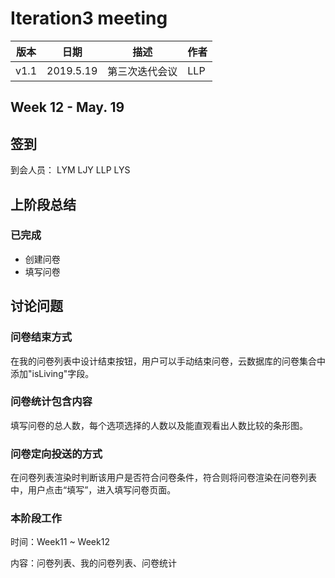 # Iteration3 meeting 
| 版本 | 日期 | 描述 | 作者 |
| - | - | - | - |
| v1.1 | 2019.5.19 | 第三次迭代会议 | LLP |
## Week 12 - May. 19
## 签到
到会人员： LYM LJY LLP LYS
## 上阶段总结
### 已完成
* 创建问卷
* 填写问卷
## 讨论问题
### 问卷结束方式
在我的问卷列表中设计结束按钮，用户可以手动结束问卷，云数据库的问卷集合中添加"isLiving"字段。
### 问卷统计包含内容
填写问卷的总人数，每个选项选择的人数以及能直观看出人数比较的条形图。
### 问卷定向投送的方式
在问卷列表渲染时判断该用户是否符合问卷条件，符合则将问卷渲染在问卷列表中，用户点击“填写”，进入填写问卷页面。
### 本阶段工作
时间：Week11 ~ Week12

内容：问卷列表、我的问卷列表、问卷统计
